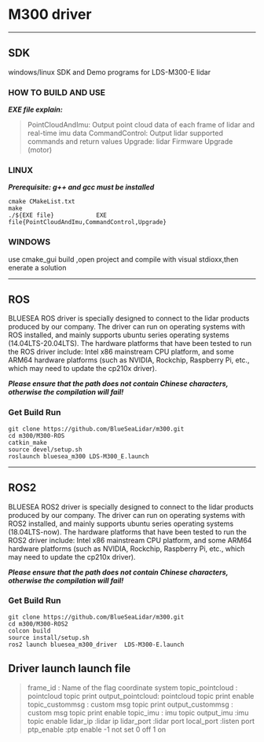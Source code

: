 # M300  driver

---

## SDK

windows/linux SDK and Demo programs for  LDS-M300-E lidar

### HOW TO BUILD AND USE

***EXE file explain:***

>PointCloudAndImu:    Output point cloud data of each frame of lidar and real-time imu data
>CommandControl:      Output lidar supported commands and return values
>Upgrade:             lidar Firmware Upgrade (motor) 

### LINUX

***Prerequisite: g++ and gcc must be installed***

    cmake CMakeList.txt
    make
    ./${EXE file}            EXE file{PointCloudAndImu,CommandControl,Upgrade}

### WINDOWS

use cmake_gui  build ,open project and compile with visual stdioxx,then enerate a solution

---

## ROS

BLUESEA ROS driver is specially designed to connect to the lidar products produced by our company. The driver can run on operating systems with ROS installed, and mainly supports ubuntu series operating systems (14.04LTS-20.04LTS). The hardware platforms that have been tested to run the ROS driver include: Intel x86 mainstream CPU platform, and some ARM64 hardware platforms (such as NVIDIA, Rockchip, Raspberry Pi, etc., which may need to update the cp210x driver).

***Please ensure that the path does not contain Chinese characters, otherwise the compilation will fail!***

### Get  Build  Run

    git clone https://github.com/BlueSeaLidar/m300.git 
    cd m300/M300-ROS
    catkin_make
    source devel/setup.sh
    roslaunch bluesea_m300 LDS-M300_E.launch

---

## ROS2

BLUESEA ROS2 driver is specially designed to connect to the lidar products produced by our company. The driver can run on operating systems with ROS2 installed, and mainly supports ubuntu series operating systems (18.04LTS-now). The hardware platforms that have been tested to run the ROS2 driver include: Intel x86 mainstream CPU platform, and some ARM64 hardware platforms (such as NVIDIA, Rockchip, Raspberry Pi, etc., which may need to update the cp210x driver).

***Please ensure that the path does not contain Chinese characters, otherwise the compilation will fail!***

### Get  Build  Run

    git clone https://github.com/BlueSeaLidar/m300.git 
    cd m300/M300-ROS2
    colcon build
    source install/setup.sh 
    ros2 launch bluesea_m300_driver  LDS-M300-E.launch

## Driver launch launch file

>frame_id : Name of the flag coordinate system
>topic_pointcloud : pointcloud  topic print
>output_pointcloud: pointcloud  topic print enable
>topic_custommsg  : custom msg topic print
>output_custommsg : custom msg topic print enable
>topic_imu        : imu topic
>output_imu       :imu topic enable
>lidar_ip         :lidar ip
>lidar_port       :lidar port
>local_port       :listen port
>ptp_enable       :ptp enable  -1 not set 0 off 1 on